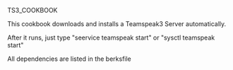TS3_COOKBOOK

This cookbook downloads and installs a Teamspeak3 Server automatically.

After it runs, just type "seervice teamspeak start" or "sysctl teamspeak start"

All dependencies are listed in the berksfile